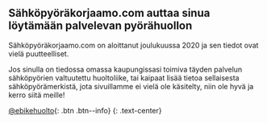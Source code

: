 ## Sähköpyöräkorjaamo.com auttaa sinua löytämään palvelevan pyörähuollon

Sähköpyöräkorjaamo.com on aloittanut joulukuussa 2020 ja sen tiedot ovat vielä puutteelliset.

Jos sinulla on tiedossa omassa kaupungissasi toimiva täyden palvelun sähköpyörien valtuutettu huoltoliike, tai kaipaat lisää tietoa sellaisesta sähköpyörämerkistä, jota sivuillamme ei vielä ole käsitelty, niin ole hyvä ja kerro siitä meille!

[<i class="fab fa-fw fa-twitter-square"></i> @ebikehuolto](https://twitter.com/ebikehuolto){: .btn .btn--info}
{: .text-center}
